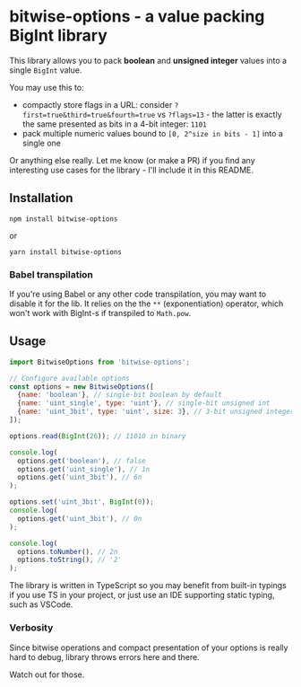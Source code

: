 # bitwise-options - a value packing BigInt library

This library allows you to pack **boolean** and **unsigned integer** values into a single `BigInt` value.

You may use this to:
- compactly store flags in a URL: consider `?first=true&third=true&fourth=true` vs `?flags=13` - the latter is exactly the same presented as bits in a 4-bit integer: `1101`
- pack multiple numeric values bound to `[0, 2^size in bits - 1]` into a single one

Or anything else really. Let me know (or make a PR) if you find any interesting use cases for the library - I'll include it in this README.

## Installation
`npm install bitwise-options`

or

`yarn install bitwise-options`

### Babel transpilation
If you're using Babel or any other code transpilation, you may want to disable it for the lib.
It relies on the the `**` (exponentiation) operator, which won't work with BigInt-s if transpiled to `Math.pow`.

## Usage
```javascript
import BitwiseOptions from 'bitwise-options';

// Configure available options
const options = new BitwiseOptions([
  {name: 'boolean'}, // single-bit boolean by default
  {name: 'uint_single', type: 'uint'}, // single-bit unsigned int
  {name: 'uint_3bit', type: 'uint', size: 3}, // 3-bit unsigned integer in range of [0, 7]
]);

options.read(BigInt(26)); // 11010 in binary

console.log(
  options.get('boolean'), // false
  options.get('uint_single'), // 1n
  options.get('uint_3bit'), // 6n
);

options.set('uint_3bit', BigInt(0));
console.log(
  options.get('uint_3bit'), // 0n
);

console.log(
  options.toNumber(), // 2n
  options.toString(), // '2'
);
```

The library is written in TypeScript so you may benefit from built-in typings if you use TS in your project, or just use an IDE supporting static typing, such as VSCode.

### Verbosity
Since bitwise operations and compact presentation of your options is really hard to debug, library throws errors here and there.

Watch out for those.
